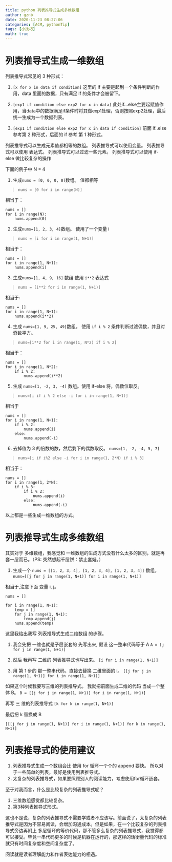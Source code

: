 ```yaml
---
title: python 列表推导式生成多维数组
author: gznb
date: 2020-11-23 08:27:06
categories: [ACM, pythonTip]
tags: [小技巧]
math: true
---
```


# 列表推导式生成一维数组

列表推导式常见的 3 种形式：
1. `[x for x in data if condition]`
这里的 if 主要是起到一个条件判断的作用，data 里面的数据，只有满足 if 的条件才会被留下。

2. `[exp1 if condition else exp2 for x in data]`
此处if...else主要起赋值作用，当data中的数据满足if条件时将其做exp1处理，否则按照exp2处理，最后统一生成为一个数据列表。

3. `[exp1 if condition else exp2 for x in data if condition]`
前面 if..else 参考第 2 种形式，后面的 if 参考 第 1 种形式。


列表推导式可以生成元素值都相等的数组。
列表推导式可以使用变量。
列表推导式可以使用 表达式。
列表推导式可以过滤一些元素。
列表推导式可以使用 if-else 做比较复杂的操作

下面的例子中 N = 4

1. 生成`nums = [0, 0, 0, 0]`数组。 值都相等
> `nums = [0 for i in range(N)]`

相当于：
```python3
nums = []
for i in range(N):
    nums.append(0)
```

2. 生成`nums=[1, 2, 3, 4]`数组。  使用了一个变量 i
> `nums = [i for i in range(1, N+1)]`

相当于：
```python3
nums = []
for i in range(1, N+1):
    nums.append(i)
```

3. 生成`nums=[1, 4, 9, 16]` 数组  使用  `i**2` 表达式
> `nums = [i**2 for i in range(1, N+1)]`

相当于:
```python3
nums = []
for i in range(1, N+1):
    nums.append(i**2)
```

4. 生成 `nums=[1, 9, 25, 49]`数组。 使用 `if i % 2` 条件判断过滤偶数，并且对奇数平方。
> `nums=[i**2 for i in range(1, N*2) if i % 2]`

相当于：
```python3
nums = []
for i in range(1, N*2):
    if i % 2:
        nums.append(i**2)
```

5. 生成 `nums=[1, -2, 3, -4]` 数组。使用 if-else 将，偶数位取反。
> `nums=[i if i % 2 else -i for i in range(1, N+1)]`

相当于
```python3
nums = []
for i in range(1, N+1):
    if i % 2:
        nums.append(i)
    else:
        nums.append(-i)
```

6. 去掉值为 3 的倍数的数，然后剩下的偶数取反。
`nums=[1, -2, -4, 5, 7]`
> `nums=[i if i%2 else -i for i in range(1, 2*N) if i % 3]`

相当于：
```python3
nums = []
for i in range(1, 2*N):
    if i % 3:
        if i % 2:
            nums.append(i)
        else:
            nums.append(-i)
```

以上都是一些生成一维数组的方式。

# 列表推导式生成多维数组
其实对于 多维数组，我感觉和 一维数组的生成方式没有什么太多的区别，就是再套一层而已。（PS: 突然想起千层饼：禁止套娃。）

1. 生成一个 `nums = [[1, 2, 3, 4], [1, 2, 3, 4], [1, 2, 3, 4]]`  数组。
`nums=[[j for j in range(1, N+1)] for i in range(1, N+1)]`

相当于,注意下面 变量 i, j。
```python3
nums = []

for i in range(1, N+1):
    temp = []
    for j in range(1, N+1):
        temp.append(j)
    nums.append(temp)
```

这里我给出我写 列表推导式生成二维数组 的步骤。

1. 我会先把 一维也就是子层嵌套的 先写出来, 假设 这一整串代码等于 A
`A = [j for j in range(1, N+1)]`

2. 然后 我再写 二维的 列表推导式也写出来。
`[i for i in range(1, N+1)]`

3. 用 第 1 步的 那一整串代码，直接去替换 二维里面的 i。
`[[j for j in range(1, N+1)] for i in range(1, N+1)]`

如果这个时候我要写三维的列表推导式。
我就把前面生成二维的代码 当成一个整体 B。
`B = [[j for j in range(1, N+1)] for i in range(1, N+1)]`

再写 三 维的列表推导式
`[k for k in range(1, N+1)]`

最后把 k 替换成 B 

`[[[j for j in range(1, N+1)] for i in range(1, N+1)] for k in range(1, N+1)]`


# 列表推导式的使用建议

1. 列表推导式生成一个数组会比 使用 for 循环一个个的 append 要快。 所以对于一些简单的列表，最好是使用列表推导式。
2. 太复杂的列表推导式，如果要照顾别人的阅读能力，考虑使用for循环嵌套。

至于对我而言，什么是比较复杂的列表推导式呢？
1. 三维数组感觉都比较复杂。
2. 第3种列表推导式形式。

这也不是说，复杂的列表推导式不需要学或者不应该写。前面说了，太复杂的列表推导式是因为不容易阅读，会增加沟通成本。但是如果，在一个比较复杂的列表推导式旁边再附上 多层循环的等价代码，那不管多么复杂的列表推导式，我觉得都可以接受。毕竟一串代码更多的时候是机器在运行的，那这样的话衡量代码的标准就只有时间复杂度和空间复杂度了。

阅读就是读者理解能力和作者表达能力的相遇。